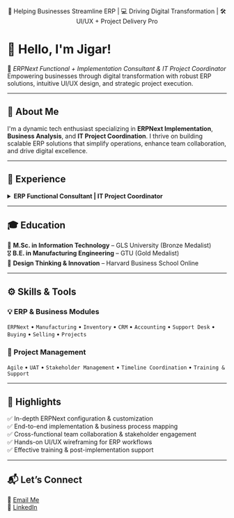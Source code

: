<p align="center">
  💼 Helping Businesses Streamline ERP | 💻 Driving Digital Transformation | 🛠️ UI/UX + Project Delivery Pro  
</p>

# 👋 Hello, I'm Jigar!

🚀 *ERPNext Functional + Implementation Consultant & IT Project Coordinator*  
Empowering businesses through digital transformation with robust ERP solutions, intuitive UI/UX design, and strategic project execution.

---

## 🧠 About Me

I'm a dynamic tech enthusiast specializing in **ERPNext Implementation**, **Business Analysis**, and **IT Project Coordination**. I thrive on building scalable ERP solutions that simplify operations, enhance team collaboration, and drive digital excellence.

---

## 💼 Experience

<details>
  <summary><strong> ERP Functional Consultant | IT Project Coordinator </strong></summary>  
  • Collaborate on ERPNext implementations, ensuring smooth project execution and system integration  
  • Work closely with cross-functional teams to align project goals with client needs  
  • Conduct UATs, refine requirements, and design intuitive user experiences using Figma  
  • Lead the ERPNext configuration and customization for modules like Manufacturing, Inventory, CRM, Accounting, and Projects  
  • Provide post-implementation support, resolve issues, and optimize system performance  
  • Coordinate timelines, manage stakeholder communication, and oversee project milestones  
  • Integrate ERPNext with third-party tools and ensure seamless data flow across systems  
</details>

---

## 🎓 Education

🏅 **M.Sc. in Information Technology** – GLS University (Bronze Medalist)  
🎖️ **B.E. in Manufacturing Engineering** – GTU (Gold Medalist)  
📜 **Design Thinking & Innovation** – Harvard Business School Online

---

## ⚙️ Skills & Tools

### 💡 ERP & Business Modules  
`ERPNext` • `Manufacturing` • `Inventory` • `CRM` • `Accounting` • `Support Desk` • `Buying` • `Selling` • `Projects`

### 🎯 Project Management  
`Agile` • `UAT` • `Stakeholder Management` • `Timeline Coordination` • `Training & Support`

---

## 📌 Highlights

✅ In-depth ERPNext configuration & customization  
✅ End-to-end implementation & business process mapping  
✅ Cross-functional team collaboration & stakeholder engagement  
✅ Hands-on UI/UX wireframing for ERP workflows  
✅ Effective training & post-implementation support

---

## 📬 Let’s Connect

📧 [Email Me](mailto:jigarsolanki1999@gmail.com)  
💼 [LinkedIn](https://www.linkedin.com/in/jigar008)  



